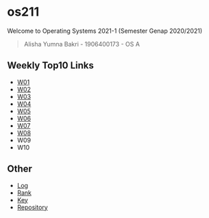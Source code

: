 # os211
Welcome to Operating Systems 2021-1 (Semester Genap 2020/2021)
> Alisha Yumna Bakri - 1906400173 - OS A

## Weekly Top10 Links
-  [W01](W01)
-  [W02](W02)
-  [W03](W03)
-  [W04](W04)
-  [W05](W05)
-  [W06](W06)
-  [W07](W07)
-  [W08](W08)
-  W09
-  W10

## Other
- [Log](TXT/mylog.txt)
- [Rank](TXT/myrank.txt)
- [Key](TXT/mypubkey.txt)
- [Repository](https://github.com/alishayb/os211)
